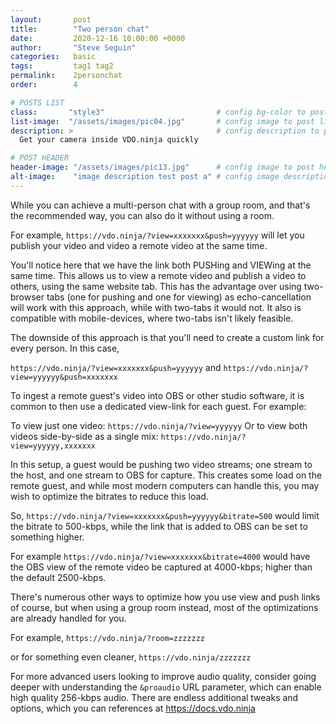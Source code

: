 ```yaml
---
layout:       post
title:        "Two person chat"
date:         2020-12-16 10:00:00 +0000
author:       "Steve Seguin"
categories:   basic
tags:         tag1 tag2
permalink:    2personchat
order:        4

# POSTS LIST
class:       "style3"                         # config bg-color to post list card (1..6)
list-image:  "/assets/images/pic04.jpg"       # config image to post list card (1..6)
description: >                                # config description to post list card
  Get your camera inside VDO.ninja quickly

# POST HEADER
header-image: "/assets/images/pic13.jpg"      # config image to post header
alt-image:    "image description test post a" # config image description to alt att.
---
```


While you can achieve a multi-person chat with a group room, and that's the recommended way, you can also do it without using a room.

For example, `https://vdo.ninja/?view=xxxxxxx&push=yyyyyy` will let you publish your video and video a remote video at the same time.

You'll notice here that we have the link both PUSHing and VIEWing at the same time. This allows us to view a remote video and publish a video to others, using the same website tab.  This has the advantage over using two-browser tabs (one for pushing and one for viewing) as echo-cancellation will work with this approach, while with two-tabs it would not. It also is compatible with mobile-devices, where two-tabs isn't likely feasible.

The downside of this approach is that you'll need to create a custom link for every person. In this case, 

`https://vdo.ninja/?view=xxxxxxx&push=yyyyyy`
and
`https://vdo.ninja/?view=yyyyyy&push=xxxxxxx`

To ingest a remote guest's video into OBS or other studio software, it is common to then use a dedicated view-link for each guest. For example:

To view just one video: `https://vdo.ninja/?view=yyyyyy`
Or to view both videos side-by-side as a single mix: `https://vdo.ninja/?view=yyyyyy,xxxxxxx`

In this setup, a guest would be pushing two video streams; one stream to the host, and one stream to OBS for capture. This creates some load on the remote guest, and while most modern computers can handle this, you may wish to optimize the bitrates to reduce this load.

So, `https://vdo.ninja/?view=xxxxxxx&push=yyyyyy&bitrate=500` would limit the bitrate to 500-kbps, while the link that is added to OBS can be set to something higher.

For example `https://vdo.ninja/?view=xxxxxxx&bitrate=4000` would have the OBS view of the remote video be captured at 4000-kbps; higher than the default 2500-kbps.

There's numerous other ways to optimize how you use view and push links of course, but when using a group room instead, most of the optimizations are already handled for you.

For example,
`https://vdo.ninja/?room=zzzzzzz`

or for something even cleaner,
`https://vdo.ninja/zzzzzzz`


For more advanced users looking to improve audio quality, consider going deeper with understanding the `&proaudio` URL parameter, which can enable high quality 256-kbps audio.  There are endless additional tweaks and options, which you can references at https://docs.vdo.ninja
